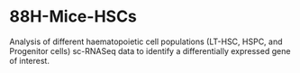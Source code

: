 # 88H-Mice-HSCs
Analysis of different haematopoietic cell populations (LT-HSC, HSPC, and Progenitor cells) sc-RNASeq data to identify a differentially expressed gene of interest.
